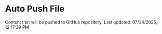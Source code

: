 # Auto Push File

Content that will be pushed to GitHub repository.
Last updated: 07/24/2025, 12:17:39 PM